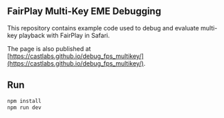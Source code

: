 ## FairPlay Multi-Key EME Debugging

This repository contains example code used to debug and evaluate multi-key playback with FairPlay in Safari.

The page is also published at [https://castlabs.github.io/debug_fps_multikey/](https://castlabs.github.io/debug_fps_multikey/).

## Run

```bash
npm install
npm run dev
```
